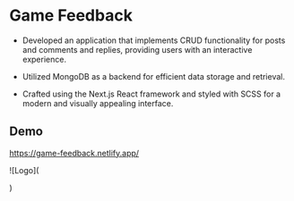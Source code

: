 # Game Feedback

- Developed an application that implements CRUD functionality for
            posts and comments and replies, providing users with an interactive
            experience.

- Utilized MongoDB as a backend for efficient data storage and
            retrieval.

- Crafted using the Next.js React framework and styled with SCSS for a
            modern and visually appealing interface.






## Demo

https://game-feedback.netlify.app/


![Logo](<blockquote class="imgur-embed-pub" lang="en" data-id="a/k69MhZL" data-context="false" ><a href="//imgur.com/a/k69MhZL"></a></blockquote><script async src="//s.imgur.com/min/embed.js" charset="utf-8"></script>)
